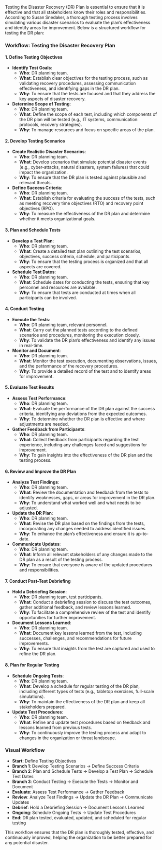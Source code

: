 Testing the Disaster Recovery (DR) Plan is essential to ensure that it is effective and that all stakeholders know their roles and responsibilities. According to Susan Snedaker, a thorough testing process involves simulating various disaster scenarios to evaluate the plan’s effectiveness and identify areas for improvement. Below is a structured workflow for testing the DR plan:

### **Workflow: Testing the Disaster Recovery Plan**

#### **1. Define Testing Objectives**
   - **Identify Test Goals**:
     - **Who**: DR planning team.
     - **What**: Establish clear objectives for the testing process, such as validating recovery procedures, assessing communication effectiveness, and identifying gaps in the DR plan.
     - **Why**: To ensure that the tests are focused and that they address the key aspects of disaster recovery.
   - **Determine Scope of Testing**:
     - **Who**: DR planning team.
     - **What**: Define the scope of each test, including which components of the DR plan will be tested (e.g., IT systems, communication protocols, recovery strategies).
     - **Why**: To manage resources and focus on specific areas of the plan.

#### **2. Develop Testing Scenarios**
   - **Create Realistic Disaster Scenarios**:
     - **Who**: DR planning team.
     - **What**: Develop scenarios that simulate potential disaster events (e.g., cyber-attacks, natural disasters, system failures) that could impact the organization.
     - **Why**: To ensure that the DR plan is tested against plausible and relevant threats.
   - **Define Success Criteria**:
     - **Who**: DR planning team.
     - **What**: Establish criteria for evaluating the success of the tests, such as meeting recovery time objectives (RTO) and recovery point objectives (RPO).
     - **Why**: To measure the effectiveness of the DR plan and determine whether it meets organizational goals.

#### **3. Plan and Schedule Tests**
   - **Develop a Test Plan**:
     - **Who**: DR planning team.
     - **What**: Create a detailed test plan outlining the test scenarios, objectives, success criteria, schedule, and participants.
     - **Why**: To ensure that the testing process is organized and that all aspects are covered.
   - **Schedule Test Dates**:
     - **Who**: DR planning team.
     - **What**: Schedule dates for conducting the tests, ensuring that key personnel and resources are available.
     - **Why**: To ensure that tests are conducted at times when all participants can be involved.

#### **4. Conduct Testing**
   - **Execute the Tests**:
     - **Who**: DR planning team, relevant personnel.
     - **What**: Carry out the planned tests according to the defined scenarios and procedures, monitoring the execution closely.
     - **Why**: To validate the DR plan’s effectiveness and identify any issues in real-time.
   - **Monitor and Document**:
     - **Who**: DR planning team.
     - **What**: Monitor the test execution, documenting observations, issues, and the performance of the recovery procedures.
     - **Why**: To provide a detailed record of the test and to identify areas for improvement.

#### **5. Evaluate Test Results**
   - **Assess Test Performance**:
     - **Who**: DR planning team.
     - **What**: Evaluate the performance of the DR plan against the success criteria, identifying any deviations from the expected outcomes.
     - **Why**: To determine whether the DR plan is effective and where adjustments are needed.
   - **Gather Feedback from Participants**:
     - **Who**: DR planning team.
     - **What**: Collect feedback from participants regarding the test experience, including any challenges faced and suggestions for improvement.
     - **Why**: To gain insights into the effectiveness of the DR plan and the testing process.

#### **6. Review and Improve the DR Plan**
   - **Analyze Test Findings**:
     - **Who**: DR planning team.
     - **What**: Review the documentation and feedback from the tests to identify weaknesses, gaps, or areas for improvement in the DR plan.
     - **Why**: To understand what worked well and what needs to be adjusted.
   - **Update the DR Plan**:
     - **Who**: DR planning team.
     - **What**: Revise the DR plan based on the findings from the tests, incorporating any changes needed to address identified issues.
     - **Why**: To enhance the plan’s effectiveness and ensure it is up-to-date.
   - **Communicate Updates**:
     - **Who**: DR planning team.
     - **What**: Inform all relevant stakeholders of any changes made to the DR plan as a result of the testing process.
     - **Why**: To ensure that everyone is aware of the updated procedures and responsibilities.

#### **7. Conduct Post-Test Debriefing**
   - **Hold a Debriefing Session**:
     - **Who**: DR planning team, test participants.
     - **What**: Conduct a debriefing session to discuss the test outcomes, gather additional feedback, and review lessons learned.
     - **Why**: To facilitate a comprehensive review of the test and identify opportunities for further improvement.
   - **Document Lessons Learned**:
     - **Who**: DR planning team.
     - **What**: Document key lessons learned from the test, including successes, challenges, and recommendations for future improvements.
     - **Why**: To ensure that insights from the test are captured and used to refine the DR plan.

#### **8. Plan for Regular Testing**
   - **Schedule Ongoing Tests**:
     - **Who**: DR planning team.
     - **What**: Develop a schedule for regular testing of the DR plan, including different types of tests (e.g., tabletop exercises, full-scale simulations).
     - **Why**: To maintain the effectiveness of the DR plan and keep all stakeholders prepared.
   - **Update Test Procedures**:
     - **Who**: DR planning team.
     - **What**: Refine and update test procedures based on feedback and lessons learned from previous tests.
     - **Why**: To continuously improve the testing process and adapt to changes in the organization or threat landscape.

### **Visual Workflow**
- **Start**: Define Testing Objectives
- **Branch 1**: Develop Testing Scenarios → Define Success Criteria
- **Branch 2**: Plan and Schedule Tests → Develop a Test Plan → Schedule Test Dates
- **Branch 3**: Conduct Testing → Execute the Tests → Monitor and Document
- **Evaluate**: Assess Test Performance → Gather Feedback
- **Review**: Analyze Test Findings → Update the DR Plan → Communicate Updates
- **Debrief**: Hold a Debriefing Session → Document Lessons Learned
- **Ongoing**: Schedule Ongoing Tests → Update Test Procedures
- **End**: DR plan tested, evaluated, updated, and scheduled for regular testing

This workflow ensures that the DR plan is thoroughly tested, effective, and continuously improved, helping the organization to be better prepared for any potential disaster.